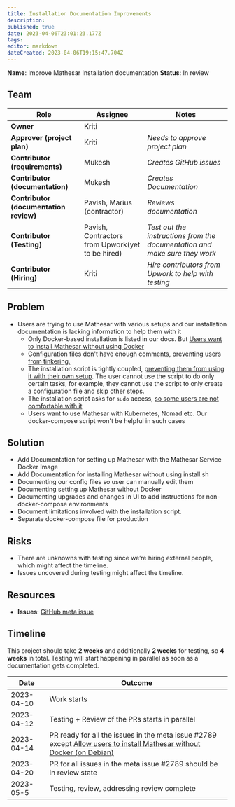 ```yaml
---
title: Installation Documentation Improvements
description: 
published: true
date: 2023-04-06T23:01:23.177Z
tags: 
editor: markdown
dateCreated: 2023-04-06T19:15:47.704Z
---
```


**Name**: Improve Mathesar Installation documentation
**Status**: In review

## Team

| Role                                   | Assignee                                         | Notes                                                                      |
|----------------------------------------|--------------------------------------------------|----------------------------------------------------------------------------|
| **Owner**                              | Kriti                                            |                                                                            |
| **Approver (project plan)**            | Kriti                                            | *Needs to approve project plan*                                            |
| **Contributor (requirements)**         | Mukesh                                           | *Creates GitHub issues*                                                    |
| **Contributor (documentation)**        | Mukesh                                           | *Creates Documentation*                                                    |
| **Contributor (documentation review)** | Pavish, Marius (contractor)                      | *Reviews documentation*                                                    |
| **Contributor (Testing)**              | Pavish, Contractors from Upwork(yet to be hired) | *Test out the instructions from the documentation and make sure they work* |
| **Contributor (Hiring)**               | Kriti                                            | *Hire contributors from Upwork to help with testing*                       |

## Problem
* Users are trying to use Mathesar with various setups and our installation documentation is lacking information to help them with it
  - Only Docker-based installation is listed in our docs. But [Users want to install Mathesar without using Docker](https://news.ycombinator.com/item?id=35007769)
  - Configuration files don't have enough comments, [preventing users from tinkering.](https://github.com/centerofci/mathesar/issues/2655#issuecomment-1465731661)
  - The installation script is tightly coupled, [preventing them from using it with their own setup](https://hackmd.io/wUpuiOwLRhGDy2y7H-ccHw). The user cannot use the script to do only certain tasks, for example, they cannot use the script to only create a configuration file and skip other steps. 
  - The installation script asks for `sudo` access, [so some users are not comfortable with it](https://github.com/centerofci/mathesar/issues/2761)
  - Users want to use Mathesar with Kubernetes, Nomad etc. Our docker-compose script won't be helpful in such cases

## Solution
- Add Documentation for setting up Mathesar with the Mathesar Service Docker Image
- Add Documentation for installing Mathesar without using install.sh
- Documenting our config files so user can manually edit them
- Documenting setting up Mathesar without Docker
- Documenting upgrades and changes in UI to add instructions for non-docker-compose environments
- Document limitations involved with the installation script.
- Separate docker-compose file for production

## Risks
- There are unknowns with testing since we’re hiring external people, which might affect the timeline.
- Issues uncovered during testing might affect the timeline.

## Resources
- **Issues**: [GitHub meta issue](https://github.com/centerofci/mathesar/issues/2789)

## Timeline
This project should take **2 weeks** and additionally **2 weeks** for testing, so **4 weeks** in total. Testing will start happening in  parallel as soon as a documentation gets completed.


| Date       | Outcome                                                                                                                                                                     |
|------------|-----------------------------------------------------------------------------------------------------------------------------------------------------------------------------|
| 2023-04-10 | Work starts                                                                                                                                                                 | 
| 2023-04-12 | Testing + Review of the PRs starts in parallel                                                                                                                              |
| 2023-04-14 | PR ready for all the issues in the meta issue #2789 except [Allow users to install Mathesar without Docker (on Debian)](https://github.com/centerofci/mathesar/issues/2427) |
| 2023-04-20 | PR for all issues in the meta issue #2789 should be in review state                                                                                                         |
| 2023-05-5  | Testing, review, addressing review complete                                                                                                                                 |